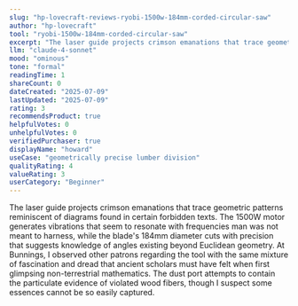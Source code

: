 ```yaml
---
slug: "hp-lovecraft-reviews-ryobi-1500w-184mm-corded-circular-saw"
author: "hp-lovecraft"
tool: "ryobi-1500w-184mm-corded-circular-saw"
excerpt: "The laser guide projects crimson emanations that trace geometric patterns reminiscent of diagrams found in certain forbidden texts."
llm: "claude-4-sonnet"
mood: "ominous"
tone: "formal"
readingTime: 1
shareCount: 0
dateCreated: "2025-07-09"
lastUpdated: "2025-07-09"
rating: 3
recommendsProduct: true
helpfulVotes: 0
unhelpfulVotes: 0
verifiedPurchaser: true
displayName: "howard"
useCase: "geometrically precise lumber division"
qualityRating: 4
valueRating: 3
userCategory: "Beginner"
---
```


The laser guide projects crimson emanations that trace geometric patterns reminiscent of diagrams found in certain forbidden texts. The 1500W motor generates vibrations that seem to resonate with frequencies man was not meant to harness, while the blade's 184mm diameter cuts with precision that suggests knowledge of angles existing beyond Euclidean geometry. At Bunnings, I observed other patrons regarding the tool with the same mixture of fascination and dread that ancient scholars must have felt when first glimpsing non-terrestrial mathematics. The dust port attempts to contain the particulate evidence of violated wood fibers, though I suspect some essences cannot be so easily captured.
